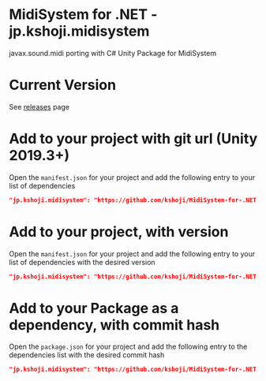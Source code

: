 # MidiSystem for .NET - jp.kshoji.midisystem
javax.sound.midi porting with C# 
Unity Package for MidiSystem

# Current Version
See [releases](https://github.com/kshoji/MidiSystem-for-.NET/releases) page

# Add to your project with git url (Unity 2019.3+)

Open the `manifest.json` for your project and add the following entry to your list of dependencies

```json
"jp.kshoji.midisystem": "https://github.com/kshoji/MidiSystem-for-.NET.git",
```

# Add to your project, with version

Open the `manifest.json` for your project and add the following entry to your list of dependencies with the desired version

```json
"jp.kshoji.midisystem": "https://github.com/kshoji/MidiSystem-for-.NET.git#0.0.0",
```

# Add to your Package as a dependency, with commit hash

Open the `package.json` for your project and add the following entry to the dependencies list with the desired commit hash

```json
"jp.kshoji.midisystem": "https://github.com/kshoji/MidiSystem-for-.NET.git#48daf86ebbea196aaa2b064492fbf849388a682b",
```
